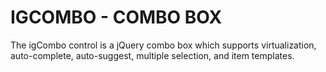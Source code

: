 # IGCOMBO - COMBO BOX 
The igCombo control is a jQuery combo box which supports virtualization, auto-complete, auto-suggest, multiple selection, and item templates.
